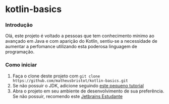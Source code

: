 # kotlin-basics

### Introdução
Olá, este projeto é voltado a pessoas que tem conhecimento minimo ao avançado em Java e com aparição do Kotlin, sentiu-se a necessidade de aumentar a perfomance utilizando esta poderosa linguagem de programação.

### Como iniciar

1. Faça o clone deste projeto com `git clone https://github.com/matheusbristot/kotlin-basics.git`
2. Se não possuir o JDK, adicione seguindo [este pequeno tutorial](https://www.itzgeek.com/how-tos/linux/ubuntu-how-tos/install-java-jdk-8-on-ubuntu-14-10-linux-mint-17-1.html)
3. Abra o projeto em seu ambiente de desenvolvimento de sua preferência. Se não possuir, recomendo este [Jetbrains Estudante](https://download.jetbrains.com/python/ideaIC-edu-2018.1.5.tar.gz)
